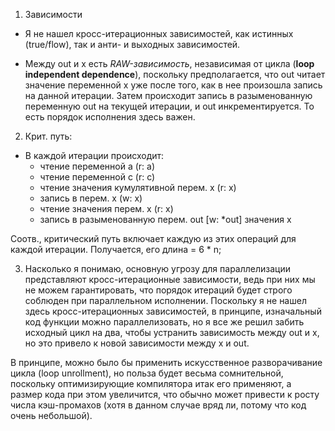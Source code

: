 1. Зависимости  
- Я не нашел кросс-итерационных зависимостей, как истинных (true/flow), так и анти- и выходных зависимостей.  

- Между out и x есть *RAW-зависимость*, независимая от цикла (**loop independent dependence**), поскольку предполагается, что out читает значение переменной x уже после того, как в нее произошла запись на данной итерации. Затем происходит запись в разыменованную переменную out на текущей итерации, и out инкрементируется. То есть порядок исполнения здесь важен.

2. Крит. путь: 
- В каждой итерации происходит:
    - чтение переменной a (r: a)
    - чтение переменной c (r: c)
    - чтение значения кумулятивной перем. x (r: x)
    - запись в перем. x (w: x)
    - чтение значения перем. x (r: x)
    - запись в разыменованную перем. out [w: *out] значения x 

Соотв., критический путь включает каждую из этих операций для каждой итерации. Получается, его длина = 6 * n;

3. Насколько я понимаю, основную угрозу для параллелизации представляют кросс-итерационные зависимости, ведь при них мы не можем гарантировать, что порядок итераций будет строго соблюден при параллельном исполнении. Поскольку я не нашел здесь кросс-итерационных зависимостей, в принципе, изначальный код функции можно параллелизовать, но я все же решил забить исходный цикл на два, чтобы устранить зависимость между out и x, но это привело к новой зависимости между x и out. 

В принципе, можно было бы применить искусственное разворачивание цикла (loop unrollment), но польза будет весьма сомнительной, поскольку оптимизирующие компилятора итак его применяют, а размер кода при этом увеличится, что обычно может привести к росту числа кэш-промахов (хотя в данном случае вряд ли, потому что код очень небольшой).
